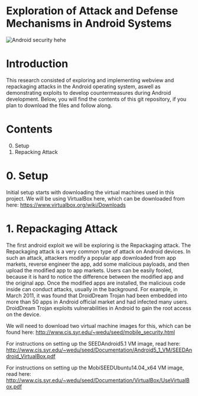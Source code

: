 # Exploration of Attack and Defense Mechanisms in Android Systems
![Android security hehe](https://github.com/alpizano/Exploration-of-Attack-and-Defense-Mechanisms-in-Android-Systems/blob/master/android_security.jpg)

# Introduction
This research consisted of exploring and implementing webview and repackaging attacks in the Android operating system, aswell as demonstrating exploits to develop countermeasures during Android development. Below, you will find the contents of this git repository, if you plan to download the files and follow along.

# Contents
0. Setup
1. Repacking Attack

# 0. Setup
Initial setup starts with downloading the virtual machines used in this project. We will be using VirtualBox here, which can be downloaded from here:
https://www.virtualbox.org/wiki/Downloads

# 1. Repackaging Attack
The first android exploit we will be exploring is the Repackaging attack. The Repackaging attack is a very common type of attack on Android devices. In such an attack, attackers modify a popular app downloaded from app markets, reverse engineer the app, add some malicious payloads, and then upload the modified app to app markets. Users can be easily fooled, because it is hard to notice the difference between the modified app and the original app. Once the modified apps are installed, the malicious code inside can conduct attacks, usually in the background. For example, in March 2011, it was found that DroidDream Trojan had been embedded into more than 50 apps in Android official market and had infected many users. DroidDream Trojan exploits vulnerabilities in Android to gain the root access on the device.

We will need to download two virtual machine images for this, which can be found here:
http://www.cis.syr.edu/~wedu/seed/mobile_security.html

For instructions on setting up the SEEDAndroid5.1 VM image, read here:
http://www.cis.syr.edu/~wedu/seed/Documentation/Android5_1_VM/SEEDAndroid_VirtualBox.pdf

For instructions on setting up the MobiSEEDUbuntu14.04_x64 VM image, read here:
http://www.cis.syr.edu/~wedu/seed/Documentation/VirtualBox/UseVirtualBox.pdf


